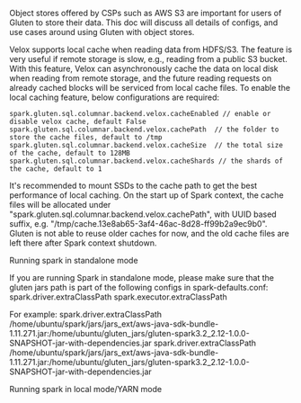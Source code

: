 Object stores offered by CSPs such as AWS S3 are important for users of Gluten to store their data. This doc will discuss all details of configs, and use cases around using Gluten with object stores. 

Velox supports local cache when reading data from HDFS/S3. The feature is very useful if remote storage is slow, e.g., reading from a public S3 bucket. With this feature, Velox can asynchronously cache the data on local disk when reading from remote storage, and the future reading requests on already cached blocks will be serviced from local cache files. To enable the local caching feature, below configurations are required:
```
spark.gluten.sql.columnar.backend.velox.cacheEnabled // enable or disable velox cache, default False
spark.gluten.sql.columnar.backend.velox.cachePath  // the folder to store the cache files, default to /tmp
spark.gluten.sql.columnar.backend.velox.cacheSize  // the total size of the cache, default to 128MB
spark.gluten.sql.columnar.backend.velox.cacheShards // the shards of the cache, default to 1
```

It's recommended to mount SSDs to the cache path to get the best performance of local caching. 
On the start up of Spark context, the cache files will be allocated under "spark.gluten.sql.columnar.backend.velox.cachePath", with UUID based suffix, e.g. "/tmp/cache.13e8ab65-3af4-46ac-8d28-ff99b2a9ec9b0". 
Gluten is not able to reuse older caches for now, and the old cache files are left there after Spark context shutdown.

Running spark in standalone mode

If you are running Spark in standalone mode, please make sure that the gluten jars path is part of the following configs in spark-defaults.conf:
spark.driver.extraClassPath
spark.executor.extraClassPath

For example:
spark.driver.extraClassPath        /home/ubuntu/spark/jars/jars_ext/aws-java-sdk-bundle-1.11.271.jar:/home/ubuntu/gluten_jars/gluten-spark3.2_2.12-1.0.0-SNAPSHOT-jar-with-dependencies.jar
spark.driver.extraClassPath        /home/ubuntu/spark/jars/jars_ext/aws-java-sdk-bundle-1.11.271.jar:/home/ubuntu/gluten_jars/gluten-spark3.2_2.12-1.0.0-SNAPSHOT-jar-with-dependencies.jar


Running spark in local mode/YARN mode
